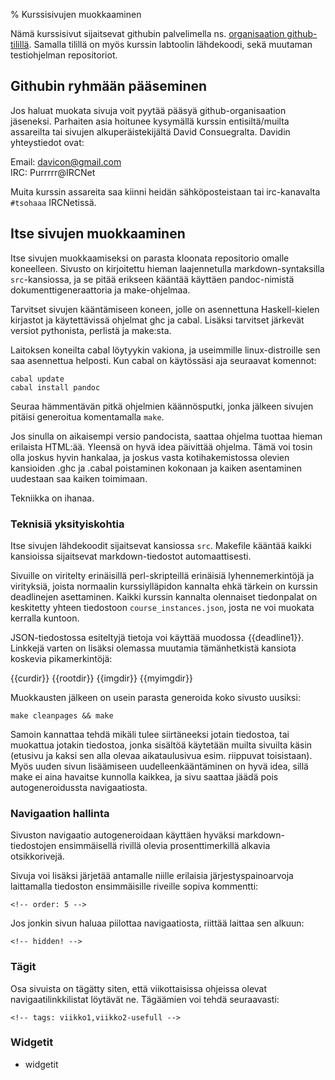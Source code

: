 % Kurssisivujen muokkaaminen
<!-- hidden! -->

Nämä kurssisivut sijaitsevat githubin palvelimella 
ns. [organisaation github-tilillä](https://github.com/AdvancedKittenry/).
Samalla tilillä on myös kurssin labtoolin lähdekoodi, sekä muutaman
testiohjelman repositoriot.

## Githubin ryhmään pääseminen

Jos haluat muokata sivuja voit pyytää  pääsyä github-organisaation jäseneksi.
Parhaiten asia hoitunee kysymällä kurssin entisiltä/muilta assareilta tai sivujen alkuperäistekijältä David Consuegralta.
Davidin yhteystiedot ovat:

Email: davicon@gmail.com \
IRC: Purrrrr@IRCNet

Muita kurssin assareita saa kiinni heidän sähköposteistaan tai 
irc-kanavalta `#tsohaaa` IRCNetissä.

## Itse sivujen muokkaaminen

Itse sivujen muokkaamiseksi on parasta kloonata
repositorio omalle koneelleen. 
Sivusto on kirjoitettu hieman laajennetulla markdown-syntaksilla
`src`-kansiossa, ja se pitää erikseen kääntää käyttäen
pandoc-nimistä dokumenttigeneraattoria ja make-ohjelmaa.

Tarvitset sivujen kääntämiseen
koneen, jolle on asennettuna Haskell-kielen kirjastot
ja käytettävissä ohjelmat ghc ja cabal. 
Lisäksi tarvitset järkevät versiot pythonista, perlistä ja make:sta.

Laitoksen koneilta cabal löytyykin vakiona, ja useimmille 
linux-distroille sen saa asennettua helposti.
Kun cabal on käytössäsi aja seuraavat komennot:

~~~
cabal update
cabal install pandoc
~~~

Seuraa hämmentävän pitkä ohjelmien käännösputki, jonka jälkeen 
sivujen pitäisi generoitua komentamalla `make`.

<info>
Jos sinulla on aikaisempi versio pandocista, saattaa ohjelma
tuottaa hieman erilaista HTML:ää. Yleensä on hyvä idea päivittää
ohjelma. Tämä voi tosin olla joskus hyvin hankalaa, ja joskus 
vasta kotihakemistossa olevien kansioiden .ghc ja .cabal poistaminen 
kokonaan ja kaiken asentaminen uudestaan saa kaiken toimimaan.

Tekniikka on ihanaa.
</info>

### Teknisiä yksityiskohtia

Itse sivujen lähdekoodit sijaitsevat kansiossa `src`. Makefile
kääntää kaikki kansioissa sijaitsevat markdown-tiedostot automaattisesti.

Sivuille on viritelty erinäisillä perl-skripteillä erinäisiä
lyhennemerkintöjä ja virityksiä, joista normaalin kurssiylläpidon
kannalta ehkä tärkein on kurssin deadlinejen asettaminen.
Kaikki kurssin kannalta olennaiset tiedonpalat on keskitetty yhteen
tiedostoon `course_instances.json`, josta ne voi muokata kerralla kuntoon.

JSON-tiedostossa esiteltyjä tietoja voi käyttää muodossa \{{deadline1}}.
Linkkejä varten on lisäksi olemassa muutamia tämänhetkistä kansiota
koskevia pikamerkintöjä:

\{{curdir}}
\{{rootdir}}
\{{imgdir}}
\{{myimgdir}}

Muokkausten jälkeen on usein parasta generoida koko sivusto uusiksi:

~~~
make cleanpages && make
~~~

Samoin kannattaa tehdä mikäli tulee siirtäneeksi jotain tiedostoa,
tai muokattua jotakin tiedostoa, jonka sisältöä käytetään muilta sivuilta käsin (etusivu ja kaksi sen alla olevaa aikataulusivua esim. riippuvat toisistaan). Myös uuden sivun lisäämiseen uudelleenkääntäminen on hyvä idea,
sillä make ei aina havaitse kunnolla kaikkea, ja sivu saattaa
jäädä pois autogeneroidussta navigaatiosta.

### Navigaation hallinta

Sivuston navigaatio autogeneroidaan käyttäen
hyväksi markdown-tiedostojen ensimmäisellä rivillä
olevia prosenttimerkillä alkavia otsikkorivejä.

Sivuja voi lisäksi järjetää antamalle niille erilaisia
järjestyspainoarvoja laittamalla
tiedoston ensimmäisille riveille sopiva kommentti:

~~~
<!-- order: 5 -->
~~~

Jos jonkin sivun haluaa piilottaa navigaatiosta, riittää laittaa sen alkuun:

~~~
<!-- hidden! -->
~~~

### Tägit

Osa sivuista on tägätty siten, että viikottaisissa
ohjeissa olevat navigaatilinkkilistat löytävät ne.
Tägäämien voi tehdä seuraavasti:

~~~
<!-- tags: viikko1,viikko2-usefull -->
~~~

### Widgetit

* widgetit
